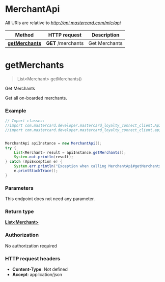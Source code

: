 # MerchantApi

All URIs are relative to *http://api.mastercard.com/mlc/api*

Method | HTTP request | Description
------------- | ------------- | -------------
[**getMerchants**](MerchantApi.md#getMerchants) | **GET** /merchants | Get Merchants


<a name="getMerchants"></a>
# **getMerchants**
> List&lt;Merchant&gt; getMerchants()

Get Merchants

Get all on-boarded merchants.

### Example
```java
// Import classes:
//import com.mastercard.developer.mastercard_loyalty_connect_client.ApiException;
//import com.mastercard.developer.mastercard_loyalty_connect_client.api.MerchantApi;


MerchantApi apiInstance = new MerchantApi();
try {
    List<Merchant> result = apiInstance.getMerchants();
    System.out.println(result);
} catch (ApiException e) {
    System.err.println("Exception when calling MerchantApi#getMerchants");
    e.printStackTrace();
}
```

### Parameters
This endpoint does not need any parameter.

### Return type

[**List&lt;Merchant&gt;**](Merchant.md)

### Authorization

No authorization required

### HTTP request headers

 - **Content-Type**: Not defined
 - **Accept**: application/json

